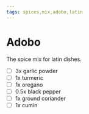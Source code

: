 ```yaml
---
tags: spices,mix,adobo,latin
---
```


# Adobo 

The spice mix for latin dishes.

- [ ] 3x    garlic powder
- [ ] 1x    turmeric
- [ ] 1x    oregano
- [ ] 0.5x  black pepper
- [ ] 1x    ground coriander
- [ ] 1x    cumin